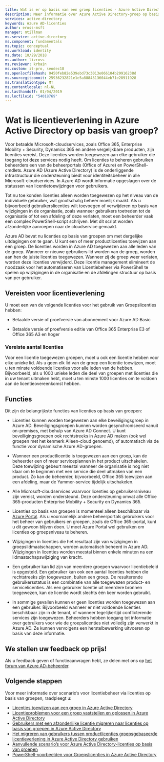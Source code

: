 ```yaml
---
title: Wat is er op basis van een groep licenties - Azure Active Directory | Microsoft Docs
description: Meer informatie over Azure Active Directory-groep op basis van licentieverlening, met inbegrip van hoe het werkt en best practices.
services: active-directory
keywords: Azure AD-licenties
author: eross-msft
manager: mtillman
ms.service: active-directory
ms.component: fundamentals
ms.topic: conceptual
ms.workload: identity
ms.date: 10/29/2018
ms.author: lizross
ms.reviewer: krbain
ms.custom: it-pro, seodec18
ms.openlocfilehash: 0450feb82e539ebd73c3013e066104b29916238d
ms.sourcegitcommit: 25936232821e1e5a88843136044eb71e28911928
ms.translationtype: MT
ms.contentlocale: nl-NL
ms.lasthandoff: 01/04/2019
ms.locfileid: "54018769"
---
```

# <a name="what-is-group-based-licensing-in-azure-active-directory"></a>Wat is licentieverlening in Azure Active Directory op basis van groep?

Voor betaalde Microsoft-cloudservices, zoals Office 365, Enterprise Mobility + Security, Dynamics 365 en andere vergelijkbare producten, zijn licenties vereist. Deze licenties worden toegewezen aan elke gebruiker die toegang tot deze services nodig heeft. Om licenties te beheren gebruiken beheerders een van de beheerportals (Office of Azure) en PowerShell-cmdlets. Azure AD (Azure Active Directory) is de onderliggende infrastructuur die ondersteuning biedt voor identiteitsbeheer in alle Microsoft-cloudservices. In Azure AD wordt informatie opgeslagen over de statussen van licentietoewijzingen voor gebruikers.

Tot nu toe konden licenties alleen worden toegewezen op het niveau van de individuele gebruiker, wat grootschalig beheer moeilijk maakt. Als u bijvoorbeeld gebruikerslicenties wilt toevoegen of verwijderen op basis van wijzigingen in de organisatie, zoals wanneer gebruikers toetreden tot de organisatie of tot een afdeling of deze verlaten, moet een beheerder vaak een complex PowerShell-script schrijven. Met dit script worden afzonderlijke aanroepen naar de cloudservice gemaakt.

Azure AD bevat nu licenties op basis van groepen om met dergelijke uitdagingen om te gaan. U kunt een of meer productlicenties toewijzen aan een groep. De licenties worden in Azure AD toegewezen aan alle leden van de groep. Wanneer er nieuwe gebruikers lid worden van de groep, worden aan hen de juiste licenties toegewezen. Wanneer zij de groep weer verlaten, worden deze licenties verwijderd. Deze licentie management elimineert de noodzaak voor het automatiseren van Licentiebeheer via PowerShell te spelen op wijzigingen in de organisatie en de afdelingen structuur op basis van per gebruiker.

## <a name="licensing-requirements"></a>Vereisten voor licentieverlening
U moet een van de volgende licenties voor het gebruik van Groepslicenties hebben:

- Betaalde versie of proefversie van abonnement voor Azure AD Basic

- Betaalde versie of proefversie editie van Office 365 Enterprise E3 of Office 365 A3 en hoger

### <a name="required-number-of-licenses"></a>Vereiste aantal licenties
Voor een licentie toegewezen groepen, moet u ook een licentie hebben voor elke unieke lid. Als u geen elk lid van de groep een licentie toewijzen, moet u ten minste voldoende licenties voor alle leden van de hebben. Bijvoorbeeld, als u 1000 unieke leden die deel van groepen met licenties die in uw tenant uitmaken hebt, moet u ten minste 1000 licenties om te voldoen aan de licentieovereenkomst hebben.

## <a name="features"></a>Functies

Dit zijn de belangrijkste functies van licenties op basis van groepen:

- Licenties kunnen worden toegewezen aan elke beveiligingsgroep in Azure AD. Beveiligingsgroepen kunnen worden gesynchroniseerd vanuit on-premises, met behulp van Azure AD Connect. U kunt beveiligingsgroepen ook rechtstreeks in Azure AD maken (ook wel groepen met het kenmerk Alleen-cloud genoemd), of automatisch via de functie voor dynamische Azure AD-groepen.

- Wanneer een productlicentie is toegewezen aan een groep, kan de beheerder een of meer serviceplannen in het product uitschakelen. Deze toewijzing gebeurt meestal wanneer de organisatie is nog niet klaar om te beginnen met een service die deel uitmaken van een product. Zo kan de beheerder, bijvoorbeeld, Office 365 toewijzen aan een afdeling, maar de Yammer-service tijdelijk uitschakelen.

- Alle Microsoft-cloudservices waarvoor licenties op gebruikersniveau zijn vereist, worden ondersteund. Deze ondersteuning omvat alle Office 365-producten Enterprise Mobility + Security en Dynamics 365.

- Licenties op basis van groepen is momenteel alleen beschikbaar via [Azure Portal](https://portal.azure.com). Als u voornamelijk andere beheerportals gebruikers voor het beheer van gebruikers en groepen, zoals de Office 365-portal, kunt u dit gewoon blijven doen. U moet Azure Portal wel gebruiken om licenties op groepsniveau te beheren.

- Wijzigingen in licenties die het resultaat zijn van wijzigingen in groepslidmaatschappen, worden automatisch beheerd in Azure AD. Wijzigingen in licenties worden meestal binnen enkele minuten na een lidmaatschapswijziging van kracht.

- Een gebruiker kan lid zijn van meerdere groepen waarvoor licentiebeleid is opgesteld. Een gebruiker kan ook een aantal licenties hebben die rechtstreeks zijn toegewezen, buiten een groep. De resulterende gebruikersstatus is een combinatie van alle toegewezen product- en servicelicenties. Als een gebruiker licentie uit meerdere bronnen toegewezen, kan de licentie wordt slechts één keer worden gebruikt.

- In sommige gevallen kunnen er geen licenties worden toegewezen aan een gebruiker. Bijvoorbeeld wanneer er niet voldoende licenties beschikbaar zijn in de tenant, of wanneer tegelijkertijd conflicterende services zijn toegewezen. Beheerders hebben toegang tot informatie over gebruikers voor wie de groepslicenties niet volledig zijn verwerkt in Azure AD. Ze kunnen vervolgens een herstelbewerking uitvoeren op basis van deze informatie.

## <a name="your-feedback-is-welcome"></a>We stellen uw feedback op prijs!

Als u feedback geven of functieaanvragen hebt, ze delen met ons op [het forum van Azure AD-beheerder](https://feedback.azure.com/forums/169401-azure-active-directory?category_id=162510).

## <a name="next-steps"></a>Volgende stappen

Voor meer informatie over scenario’s voor licentiebeheer via licenties op basis van groepen, raadpleegt u:

* [Licenties toewijzen aan een groep in Azure Active Directory](../users-groups-roles/licensing-groups-assign.md)
* [Licentieproblemen voor een groep vaststellen en oplossen in Azure Active Directory](../users-groups-roles/licensing-groups-resolve-problems.md)
* [Gebruikers met een afzonderlijke licentie migreren naar licenties op basis van groepen in Azure Active Directory](../users-groups-roles/licensing-groups-migrate-users.md)
* [Het migreren van gebruikers tussen productlicenties groepsgebaseerde licentieverlening in Azure Active Directory gebruiken](../users-groups-roles/licensing-groups-change-licenses.md)
* [Aanvullende scenario’s voor Azure Active Directory-licenties op basis van groepen](../users-groups-roles/licensing-group-advanced.md)
* [PowerShell-voorbeelden voor Groepslicenties in Azure Active Directory](../users-groups-roles/licensing-ps-examples.md)
